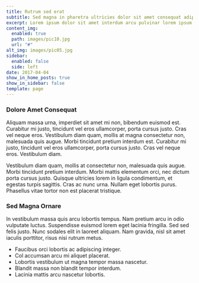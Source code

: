 ```yaml
---
title: Rutrum sed erat
subtitle: Sed magna in pharetra ultricies dolor sit amet consequat adipiscing lorem.
excerpt: Lorem ipsum dolor sit amet interdum arcu pulvinar lorem ipsum sed feugiat etiam sed magna adipiscing.
content_img:
  enabled: true
  path: images/pic10.jpg
  url: "#"
alt_img: images/pic05.jpg
sidebar:
  enabled: false
  side: left
date: 2017-04-04
show_in_home_posts: true
show_in_sidebar: false
template: page
---
```


### Dolore Amet Consequat

Aliquam massa urna, imperdiet sit amet mi non, bibendum euismod est. Curabitur mi justo, tincidunt vel eros ullamcorper, porta cursus justo. Cras vel neque eros. Vestibulum diam quam, mollis at magna consectetur non, malesuada quis augue. Morbi tincidunt pretium interdum est. Curabitur mi justo, tincidunt vel eros ullamcorper, porta cursus justo. Cras vel neque eros. Vestibulum diam.

Vestibulum diam quam, mollis at consectetur non, malesuada quis augue. Morbi tincidunt pretium interdum. Morbi mattis elementum orci, nec dictum porta cursus justo. Quisque ultricies lorem in ligula condimentum, et egestas turpis sagittis. Cras ac nunc urna. Nullam eget lobortis purus. Phasellus vitae tortor non est placerat tristique.

### Sed Magna Ornare

In vestibulum massa quis arcu lobortis tempus. Nam pretium arcu in odio vulputate luctus. Suspendisse euismod lorem eget lacinia fringilla. Sed sed felis justo. Nunc sodales elit in laoreet aliquam. Nam gravida, nisl sit amet iaculis porttitor, risus nisi rutrum metus.

* Faucibus orci lobortis ac adipiscing integer.
* Col accumsan arcu mi aliquet placerat.
* Lobortis vestibulum ut magna tempor massa nascetur.
* Blandit massa non blandit tempor interdum.
* Lacinia mattis arcu nascetur lobortis.